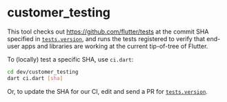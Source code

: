 # customer_testing

This tool checks out <https://github.com/flutter/tests> at the commit SHA
specified in [`tests.version`](tests.version), and runs the tests registered to
verify that end-user apps and libraries are working at the current tip-of-tree
of Flutter.

To (locally) test a specific SHA, use `ci.dart`:

```sh
cd dev/customer_testing
dart ci.dart [sha]
```

Or, to update the SHA for our CI, edit and send a PR for
[`tests.version`](tests.version).
